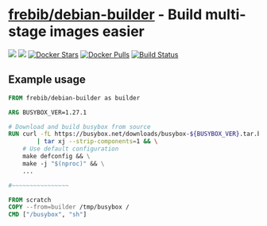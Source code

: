 [hub]: https://hub.docker.com/r/frebib/debian-builder

# [frebib/debian-builder][hub] - Build multi-stage images easier
[![](https://images.microbadger.com/badges/image/frebib/debian-builder.svg)](https://microbadger.com/images/frebib/debian-builder) [![](https://images.microbadger.com/badges/version/frebib/debian-builder.svg)][hub] [![Docker Stars](https://img.shields.io/docker/stars/frebib/debian-builder.svg)][hub] [![Docker Pulls](https://img.shields.io/docker/pulls/frebib/debian-builder.svg)][hub] [![Build Status](https://drone.adam-ant.co.uk/api/badges/frebib/docker-debian-builder/status.svg)](https://drone.adam-ant.co.uk/frebib/docker-debian-builder)

## Example usage

```Dockerfile
FROM frebib/debian-builder as builder

ARG BUSYBOX_VER=1.27.1

# Download and build busybox from source
RUN curl -fL https://busybox.net/downloads/busybox-${BUSYBOX_VER}.tar.bz2 \
        | tar xj --strip-components=1 && \
    # Use default configuration
    make defconfig && \
    make -j "$(nproc)" && \
    ...

#~~~~~~~~~~~~~~~~

FROM scratch
COPY --from=builder /tmp/busybox /
CMD ["/busybox", "sh"]
```
